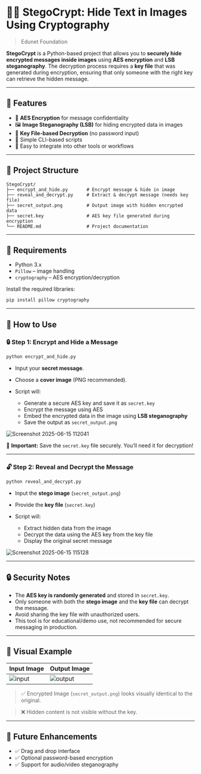# 🕵️‍♂️ StegoCrypt: Hide Text in Images Using Cryptography

> Edunet Foundation

**StegoCrypt** is a Python-based project that allows you to **securely hide encrypted messages inside images** using **AES encryption** and **LSB steganography**. The decryption process requires a **key file** that was generated during encryption, ensuring that only someone with the right key can retrieve the hidden message.

---

## 🔐 Features

* 🔏 **AES Encryption** for message confidentiality
* 🖼️ **Image Steganography (LSB)** for hiding encrypted data in images
* 🔑 **Key File-based Decryption** (no password input)
* 🧪 Simple CLI-based scripts
* 🧰 Easy to integrate into other tools or workflows

---

## 📁 Project Structure

```
StegoCrypt/
├── encrypt_and_hide.py       # Encrypt message & hide in image
├── reveal_and_decrypt.py     # Extract & decrypt message (needs key file)
├── secret_output.png         # Output image with hidden encrypted data
├── secret.key                # AES key file generated during encryption
└── README.md                 # Project documentation
```

---

## 🧪 Requirements

* Python 3.x
* `Pillow` – image handling
* `cryptography` – AES encryption/decryption

Install the required libraries:

```bash
pip install pillow cryptography
```

---

## 🚀 How to Use

### 🔒 Step 1: Encrypt and Hide a Message

```bash
python encrypt_and_hide.py
```

* Input your **secret message**.
* Choose a **cover image** (PNG recommended).
* Script will:

  * Generate a secure AES key and save it as `secret.key`
  * Encrypt the message using AES
  * Embed the encrypted data in the image using **LSB steganography**
  * Save the output as `secret_output.png`

![Screenshot 2025-06-15 112041](https://github.com/user-attachments/assets/bbc34eb7-27f5-4a2b-a326-a4ddecac71ac)

🔑 **Important:** Save the `secret.key` file securely. You’ll need it for decryption!

---

### 🔓 Step 2: Reveal and Decrypt the Message

```bash
python reveal_and_decrypt.py
```

* Input the **stego image** (`secret_output.png`)
* Provide the **key file** (`secret.key`)
* Script will:

  * Extract hidden data from the image
  * Decrypt the data using the AES key from the key file
  * Display the original secret message

![Screenshot 2025-06-15 115128](https://github.com/user-attachments/assets/635ad541-95a2-4d32-8183-86f349729fd2)

---

## 🔒 Security Notes

* The **AES key is randomly generated** and stored in `secret.key`.
* Only someone with both the **stego image** and the **key file** can decrypt the message.
* Avoid sharing the key file with unauthorized users.
* This tool is for educational/demo use, not recommended for secure messaging in production.

---

## 📸 Visual Example

| Input Image                                                                               | Output Image |
|-------------------------------------------------------------------------------------------|--------------------------------------------------------------------------------------------|
| ![input](https://github.com/user-attachments/assets/590c81b5-36c1-414f-8f30-4e8bcb8f5dab) | ![output](https://github.com/user-attachments/assets/fe245b87-8c97-4af1-8635-b32108648900) |

> ✅ Encrypted Image (`secret_output.png`) looks visually identical to the original.

> ❌ Hidden content is not visible without the key.

---

## 📌 Future Enhancements

* ✅ Drag and drop interface
* ✅ Optional password-based encryption
* ✅ Support for audio/video steganography
